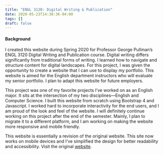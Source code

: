 ```yaml
---
title: "ENGL 3120: Digital Writing & Publication"
date: 2020-05-23T14:38:36-04:00
tags: []
draft: false
---
```

#### Background

I created this website during Spring 2020 for Professor George Pullman’s ENGL 3120 Digital Writing and Publication course. Digital writing differs significantly from traditional forms of writing. I learned how to navigate and structure content for digital landscapes. For this project, I was given the opportunity to create a website that I can use to display my portfolio. This website is aimed for the English department instructors who will evaluate my senior portfolio. I plan to adapt this website for future employers.

This project was one of my favorite projects I’ve worked on as an English major. It sits at the intersection of my two disciplines—English and Computer Science. I built this website from scratch using Bootstrap 4 and Javascript. I worked hard to incorporate interactivity for the end users, and I am proud of the look and feel of the website. I will definitely continue working on this project after the end of the semester. Mainly, I plan to migrate it to a different platform, and I am working on making the website more responsive and mobile friendly. 

This website is essentially a revision of the original website. This site now works on mobile devices and I've simplified the design for better readability and accessibility. Visit the original [website](https://nong1.gsucreate.org/).